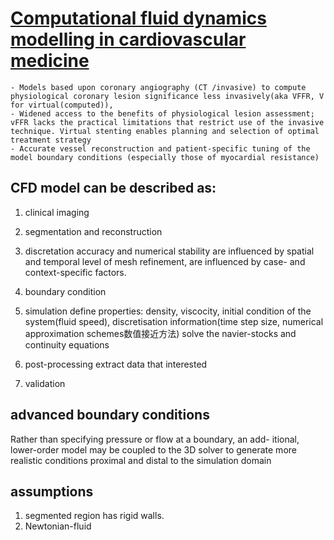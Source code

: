 # [Computational fluid dynamics modelling in cardiovascular medicine](https://heart.bmj.com/content/heartjnl/102/1/18.full.pdf)
	- Models based upon coronary angiography (CT /invasive) to compute physiological coronary lesion significance less invasively(aka VFFR, V for virtual(computed)),  
	- Widened access to the benefits of physiological lesion assessment; vFFR lacks the practical limitations that restrict use of the invasive technique. Virtual stenting enables planning and selection of optimal treatment strategy
	- Accurate vessel reconstruction and patient-specific tuning of the model boundary conditions (especially those of myocardial resistance)
## CFD model can be described as:
1. clinical imaging
2. segmentation and reconstruction
3. discretation 
	accuracy and numerical stability are influenced by spatial and temporal 
	level of mesh refinement, are influenced by case- and context-specific factors.
4. boundary condition 
5. simulation 
	define properties: density, viscocity, initial condition of the system(fluid speed), discretisation information(time step size, numerical approximation schemes数值接近方法)
	solve the navier-stocks and continuity equations 
	
6. post-processing 
	extract data that interested 
7. validation 

## advanced boundary conditions 
Rather than specifying pressure or flow at a boundary, an add- itional, lower-order model may be coupled to the 3D solver to generate more realistic conditions proximal and distal to the simulation domain 

## assumptions 
1. segmented region has rigid walls.
2. Newtonian-fluid

